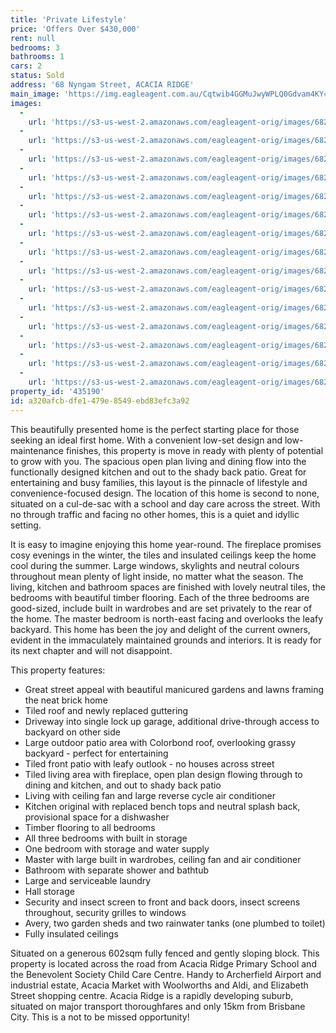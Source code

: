 ```yaml
---
title: 'Private Lifestyle'
price: 'Offers Over $430,000'
rent: null
bedrooms: 3
bathrooms: 1
cars: 2
status: Sold
address: '68 Nyngam Street, ACACIA RIDGE'
main_image: 'https://img.eagleagent.com.au/Cqtwib4GGMuJwyWPLQ0Gdvam4KY=/1280x854/smart/https://s3-us-west-2.amazonaws.com/eagleagent-orig/images/6821530/126474978-image-M.jpg'
images:
  -
    url: 'https://s3-us-west-2.amazonaws.com/eagleagent-orig/images/6821544/126474978-image-O.jpg'
  -
    url: 'https://s3-us-west-2.amazonaws.com/eagleagent-orig/images/6821543/126474978-image-N.jpg'
  -
    url: 'https://s3-us-west-2.amazonaws.com/eagleagent-orig/images/6821542/126474978-image-L.jpg'
  -
    url: 'https://s3-us-west-2.amazonaws.com/eagleagent-orig/images/6821541/126474978-image-K.jpg'
  -
    url: 'https://s3-us-west-2.amazonaws.com/eagleagent-orig/images/6821540/126474978-image-J.jpg'
  -
    url: 'https://s3-us-west-2.amazonaws.com/eagleagent-orig/images/6821539/126474978-image-I.jpg'
  -
    url: 'https://s3-us-west-2.amazonaws.com/eagleagent-orig/images/6821538/126474978-image-H.jpg'
  -
    url: 'https://s3-us-west-2.amazonaws.com/eagleagent-orig/images/6821537/126474978-image-G.jpg'
  -
    url: 'https://s3-us-west-2.amazonaws.com/eagleagent-orig/images/6821536/126474978-image-F.jpg'
  -
    url: 'https://s3-us-west-2.amazonaws.com/eagleagent-orig/images/6821535/126474978-image-E.jpg'
  -
    url: 'https://s3-us-west-2.amazonaws.com/eagleagent-orig/images/6821534/126474978-image-D.jpg'
  -
    url: 'https://s3-us-west-2.amazonaws.com/eagleagent-orig/images/6821533/126474978-image-C.jpg'
  -
    url: 'https://s3-us-west-2.amazonaws.com/eagleagent-orig/images/6821532/126474978-image-B.jpg'
  -
    url: 'https://s3-us-west-2.amazonaws.com/eagleagent-orig/images/6821531/126474978-image-A.jpg'
  -
    url: 'https://s3-us-west-2.amazonaws.com/eagleagent-orig/images/6821530/126474978-image-M.jpg'
property_id: '435190'
id: a320afcb-dfe1-479e-8549-ebd83efc3a92
---
```

This beautifully presented home is the perfect starting place for those seeking an ideal first home. With a convenient low-set design and low-maintenance finishes, this property is move in ready with plenty of potential to grow with you. The spacious open plan living and dining flow into the functionally designed kitchen and out to the shady back patio. Great for entertaining and busy families, this layout is the pinnacle of lifestyle and convenience-focused design. The location of this home is second to none, situated on a cul-de-sac with a school and day care across the street. With no through traffic and facing no other homes, this is a quiet and idyllic setting.

It is easy to imagine enjoying this home year-round. The fireplace promises cosy evenings in the winter, the tiles and insulated ceilings keep the home cool during the summer. Large windows, skylights and neutral colours throughout mean plenty of light inside, no matter what the season. The living, kitchen and bathroom spaces are finished with lovely neutral tiles, the bedrooms with beautiful timber flooring. Each of the three bedrooms are good-sized, include built in wardrobes and are set privately to the rear of the home. The master bedroom is north-east facing and overlooks the leafy backyard. This home has been the joy and delight of the current owners, evident in the immaculately maintained grounds and interiors. It is ready for its next chapter and will not disappoint.

This property features:

*  Great street appeal with beautiful manicured gardens and lawns framing the neat brick home
*  Tiled roof and newly replaced guttering
*  Driveway into single lock up garage, additional drive-through access to backyard on other side
*  Large outdoor patio area with Colorbond roof, overlooking grassy backyard - perfect for entertaining
*  Tiled front patio with leafy outlook - no houses across street
*  Tiled living area with fireplace, open plan design flowing through to dining and kitchen, and out to shady back patio
*  Living with ceiling fan and large reverse cycle air conditioner
*  Kitchen original with replaced bench tops and neutral splash back, provisional space for a dishwasher
*  Timber flooring to all bedrooms
*  All three bedrooms with built in storage
*  One bedroom with storage and water supply
*  Master with large built in wardrobes, ceiling fan and air conditioner
*  Bathroom with separate shower and bathtub
*  Large and serviceable laundry
*  Hall storage
*  Security and insect screen to front and back doors, insect screens throughout, security grilles to windows
*  Avery, two garden sheds and two rainwater tanks (one plumbed to toilet)
*  Fully insulated ceilings

Situated on a generous 602sqm fully fenced and gently sloping block. This property is located across the road from Acacia Ridge Primary School and the Benevolent Society Child Care Centre. Handy to Archerfield Airport and industrial estate, Acacia Market with Woolworths and Aldi, and Elizabeth Street shopping centre. Acacia Ridge is a rapidly developing suburb, situated on major transport thoroughfares and only 15km from Brisbane City. This is a not to be missed opportunity!